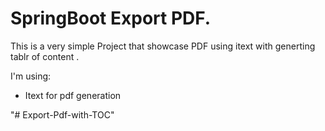 # SpringBoot Export  PDF.

 This is a very simple Project that showcase  PDF using itext with generting tablr of content . 



I'm using:

- Itext for pdf generation

"# Export-Pdf-with-TOC" 
